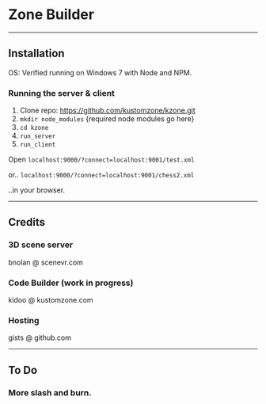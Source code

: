 # Zone Builder

---

## Installation

OS: Verified running on Windows 7 with Node and NPM.

### Running the server & client
1. Clone repo: https://github.com/kustomzone/kzone.git
1. `mkdir node_modules`  {required node modules go here}
1. `cd kzone`
1. `run_server`
1. `run_client`


Open `localhost:9000/?connect=localhost:9001/test.xml` 

or.. `localhost:9000/?connect=localhost:9001/chess2.xml` 

..in your browser.


---

## Credits

### 3D scene server 

bnolan @ scenevr.com

### Code Builder (work in progress)

kidoo @ kustomzone.com

### Hosting

gists @ github.com

---

## To Do 

### More slash and burn.
